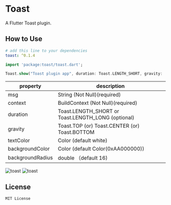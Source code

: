 # Toast

A Flutter Toast plugin.

## How to Use

```yaml
# add this line to your dependencies
toast: ^0.1.4
```

```dart
import 'package:toast/toast.dart';
```

```dart
Toast.show("Toast plugin app", duration: Toast.LENGTH_SHORT, gravity:  Toast.BOTTOM);
```

property | description
--------|------------
msg | String (Not Null)(required)
context | BuildContext (Not Null)(required)
duration| Toast.LENGTH_SHORT or Toast.LENGTH_LONG (optional)
gravity | Toast.TOP (or) Toast.CENTER (or) Toast.BOTTOM
textColor | Color (default white)
backgroundColor | Color (default Color(0xAA000000))
backgroundRadius | double （default 16)


![toast](https://github.com/huclengyue/FlutterToast/blob/master/screenshot/141107.png)
![toast](https://github.com/huclengyue/FlutterToast/blob/master/screenshot/141134.png)


## License

    MIT License

